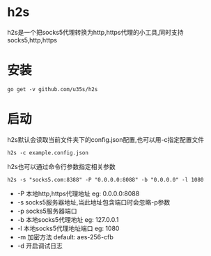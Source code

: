 # h2s
h2s是一个把socks5代理转换为http,https代理的小工具,同时支持socks5,http,https

# 安装
```golang
go get -v github.com/u35s/h2s
```

# 启动
h2s默认会读取当前文件夹下的config.json配置,也可以用-c指定配置文件

```
h2s -c example.config.json
```

h2s也可以通过命令行参数指定相关参数

```
h2s -s "socks5.com:8388" -P "0.0.0.0:8088" -b "0.0.0.0" -l 1080 
```

* -P 本地http,https代理地址 eg: 0.0.0.0:8088
* -s socks5服务器地址,当此地址包含端口时会忽略-p参数
* -p socks5服务器端口
* -b 本地socks5代理地址 eg: 127.0.0.1
* -l 本地socks5代理地址端口 eg: 1080
* -m 加密方法 default: aes-256-cfb
* -d 开启调试日志